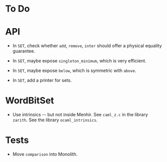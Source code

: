 # To Do

# API

* In `SET`, check whether `add`, `remove`, `inter`
  should offer a physical equality guarantee.

* In `SET`, maybe expose `singleton_minimum`, which is very efficient.

* In `SET`, maybe expose `below`, which is symmetric with `above`.

* In `SET`, add a printer for sets.

# WordBitSet

* Use intrinsics -- but not inside Menhir.
  See `caml_z.c` in the library `zarith`.
  See the library `ocaml_intrinsics`.

# Tests

* Move `comparison` into Monolith.
